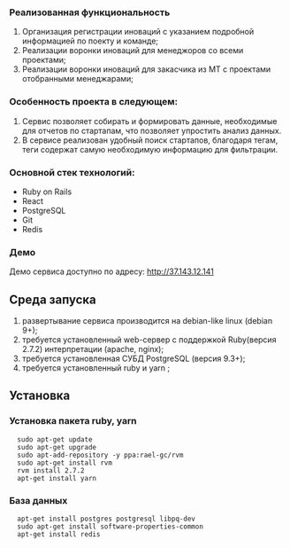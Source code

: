 ### Реализованная функциональность

1. Организация регистрации иноваций с указанием подробной информацией по поекту и команде;
2. Реализации воронки иноваций для менеджоров со всеми проектами;
3. Реализации воронки иноваций для закасчика из МТ с проектами отобранными менеджарами;

### Особенность проекта в следующем:

1. Сервис позволяет собирать и формировать данные, необходимые для отчетов по стартапам, что позволяет упростить анализ данных.
2. В сервисе реализован удобный поиск стартапов, благодаря тегам, теги содержат самую необходимую информацию для фильтрации.

### Основной стек технологий:

* Ruby on Rails
* React
* PostgreSQL
* Git
* Redis

### Демо

Демо сервиса доступно по адресу: http://37.143.12.141

## Среда запуска

1. развертывание сервиса производится на debian-like linux (debian 9+);
2. требуется установленный web-сервер с поддержкой Ruby(версия 2.7.2) интерпретации (apache, nginx);
3. требуется установленная СУБД PostgreSQL (версия 9.3+);
4. требуется установленный ruby и yarn ;

## Установка

### Установка пакета ruby, yarn

```
  sudo apt-get update
  sudo apt-get upgrade
  sudo apt-add-repository -y ppa:rael-gc/rvm
  sudo apt-get install rvm
  rvm install 2.7.2
  apt-get install yarn
```

### База данных

```
  apt-get install postgres postgresql libpq-dev
  sudo apt-get install software-properties-common
  apt-get install redis
```

